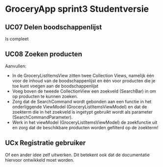 # GroceryApp sprint3 Studentversie  
    
## UC07 Delen boodschappenlijst  
Is compleet  
  
## UC08 Zoeken producten  
Aanvullen:
- In de GroceryListItemsView zitten twee Collection Views, namelijk één voor de inhoud van de boodschappenlijst en één voor producten die je toe kunt voegen aan de boodschappenlijst  
- Voeg boven de tweede CollectionView een zoekveld (SearchBar) in om op producten te kunnen zoeken.  
- Zorg dat de SearchCommand wordt gebonden aan een functie in het onderliggende ViewModel (GroceryListItemsViewModel) en dat de zoekterm die in het zoekveld is ingetypt gebruikt wordt als parameter (SearchCommandParameter).  
- Werk in het viewModel (GroceryListItemsViewModel) de zoekfunctie uit en zorg dat de beschikbare producten worden gefilterd op de zoekterm!  

## UCx Registratie gebruiker 
Of een ander idee zelf uitwerken. Dit betekent ook dat de documentatie hiervoor ontwikkeld moet worden.

  

